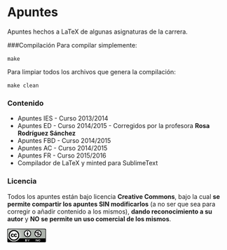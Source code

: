 # Apuntes
Apuntes hechos a LaTeX de algunas asignaturas de la carrera.

###Compilación
Para compilar simplemente:
```
make
```

Para limpiar todos los archivos que genera la compilación:
```
make clean
``` 

### Contenido
* Apuntes IES - Curso 2013/2014
* Apuntes ED - Curso 2014/2015 - Corregidos por la profesora __Rosa Rodríguez Sánchez__
* Apuntes FBD - Curso 2014/2015
* Apuntes AC - Curso 2014/2015
* Apuntes FR - Curso 2015/2016
* Compilador de LaTeX y minted para SublimeText

### Licencia
Todos los apuntes están bajo licencia __Creative Commons__, bajo la cual __se permite compartir los apuntes SIN modificarlos__ (a no ser que sea para corregir o añadir contenido a los mismos), __dando reconocimiento a su autor__ y __NO se permite un uso comercial de los mismos__.

![88x31.png](/ED/88x31.png)